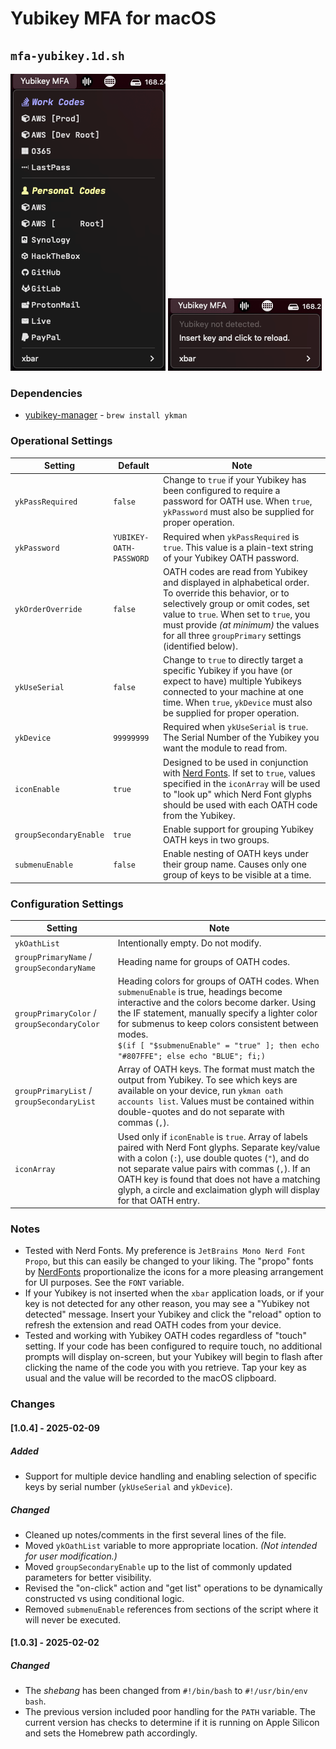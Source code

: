 # Yubikey MFA for macOS

## `mfa-yubikey.1d.sh`

![](../images/yubikey-2.png)  ![](../images/yubikey-1.png) 

### Dependencies
* [yubikey-manager](https://github.com/Yubico/yubikey-manager) - `brew install ykman`

### Operational Settings
| Setting | Default | Note |
| ------- | ------- | ---- |
| `ykPassRequired` | `false` | Change to `true` if your Yubikey has been configured to require a password for OATH use. When `true`, `ykPassword` must also be supplied for proper operation. |
| `ykPassword` | `YUBIKEY-OATH-PASSWORD` | Required when `ykPassRequired` is `true`. This value is a plain-text string of your Yubikey OATH password. |
| `ykOrderOverride` | `false` | OATH codes are read from Yubikey and displayed in alphabetical order. To override this behavior, or to selectively group or omit codes, set value to `true`. When set to `true`, you must provide *(at minimum)* the values for all three `groupPrimary` settings (identified below). |
| `ykUseSerial` | `false` | Change to `true` to directly target a specific Yubikey if you have (or expect to have) multiple Yubikeys connected to your machine at one time. When `true`, `ykDevice` must also be supplied for proper operation. |
| `ykDevice` | `99999999` | Required when `ykUseSerial` is `true`. The Serial Number of the Yubikey you want the module to read from. |
| `iconEnable` | `true` | Designed to be used in conjunction with [Nerd Fonts](https://www.nerdfonts.com/). If set to `true`, values specified in the `iconArray` will be used to "look up" which Nerd Font glyphs should be used with each OATH code from the Yubikey. |
| `groupSecondaryEnable` | `true` | Enable support for grouping Yubikey OATH keys in two groups. |
| `submenuEnable` | `false` | Enable nesting of OATH keys under their group name. Causes only one group of keys to be visible at a time. |

### Configuration Settings
| Setting | Note |
| ------- | ---- |
| `ykOathList` | Intentionally empty. Do not modify. |
| `groupPrimaryName` / `groupSecondaryName` | Heading name for groups of OATH codes. |
| `groupPrimaryColor` / `groupSecondaryColor` | Heading colors for groups of OATH codes. When `submenuEnable` is true, headings become interactive and the colors become darker. Using the IF statement, manually specify a lighter color for submenus to keep colors consistent between modes.<br />`$(if [ "$submenuEnable" = "true" ]; then echo "#807FFE"; else echo "BLUE"; fi;)` |
| `groupPrimaryList` / `groupSecondaryList` | Array of OATH keys. The format must match the output from Yubikey. To see which keys are available on your device, run `ykman oath accounts list`. Values must be contained within double-quotes and do not separate with commas (`,`). |
| `iconArray` | Used only if `iconEnable` is `true`. Array of labels paired with Nerd Font glyphs. Separate key/value with a colon (`:`), use double quotes (`"`), and do not separate value pairs with commas (`,`). If an OATH key is found that does not have a matching glyph, a circle and exclaimation glyph will display for that OATH entry. |

### Notes
* Tested with Nerd Fonts. My preference is `JetBrains Mono Nerd Font Propo`, but this can easily be changed to your liking. The "propo" fonts by [NerdFonts](https://www.nerdfonts.com/) proportionalize the icons for a more pleasing arrangement for UI purposes. See the `FONT` variable.
* If your Yubikey is not inserted when the `xbar` application loads, or if your key is not detected for any other reason, you may see a "Yubikey not detected" message. Insert your Yubikey and click the "reload" option to refresh the extension and read OATH codes from your device.
* Tested and working with Yubikey OATH codes regardless of "touch" setting. If your code has been configured to require touch, no additional prompts will display on-screen, but your Yubikey will begin to flash after clicking the name of the code you with you retrieve. Tap your key as usual and the value will be recorded to the macOS clipboard.

### Changes

#### [1.0.4] - 2025-02-09

##### Added

* Support for multiple device handling and enabling selection of specific keys by serial number (`ykUseSerial` and `ykDevice`).

##### Changed

* Cleaned up notes/comments in the first several lines of the file.
* Moved `ykOathList` variable to more appropriate location. *(Not intended for user modification.)*
* Moved `groupSecondaryEnable` up to the list of commonly updated parameters for better visibility.
* Revised the "on-click" action and "get list" operations to be dynamically constructed vs using conditional logic.
* Removed `submenuEnable` references from sections of the script where it will never be executed.

#### [1.0.3] - 2025-02-02

##### Changed

* The *shebang* has been changed from `#!/bin/bash` to `#!/usr/bin/env bash`.
* The previous version included poor handling for the `PATH` variable. The current version has checks to determine if it is running on Apple Silicon and sets the Homebrew path accordingly.
